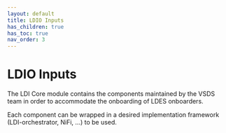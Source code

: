 ```yaml
---
layout: default
title: LDIO Inputs
has_children: true
has_toc: true
nav_order: 3
---
```


# LDIO Inputs

The LDI Core module contains the components maintained by the VSDS team in order to accommodate the onboarding of LDES onboarders.

Each component can be wrapped in a desired implementation framework (LDI-orchestrator, NiFi, ...) to be used.

